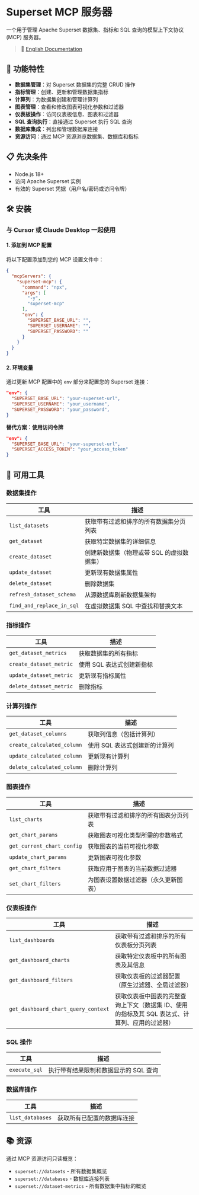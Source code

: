 # Superset MCP 服务器

一个用于管理 Apache Superset 数据集、指标和 SQL 查询的模型上下文协议 (MCP) 服务器。

> 📖 [English Documentation](README.md)

## 🚀 功能特性

- **数据集管理**：对 Superset 数据集的完整 CRUD 操作
- **指标管理**：创建、更新和管理数据集指标
- **计算列**：为数据集创建和管理计算列
- **图表管理**：查看和修改图表可视化参数和过滤器
- **仪表板操作**：访问仪表板信息、图表和过滤器
- **SQL 查询执行**：直接通过 Superset 执行 SQL 查询
- **数据库集成**：列出和管理数据库连接
- **资源访问**：通过 MCP 资源浏览数据集、数据库和指标

## 📋 先决条件

- Node.js 18+ 
- 访问 Apache Superset 实例
- 有效的 Superset 凭据（用户名/密码或访问令牌）

## 🛠️ 安装

### 与 Cursor 或 Claude Desktop 一起使用

#### 1. 添加到 MCP 配置
将以下配置添加到您的 MCP 设置文件中：

```json
{
  "mcpServers": {
    "superset-mcp": {
      "command": "npx",
      "args": [
        "-y",
        "superset-mcp"
      ],
      "env": {
        "SUPERSET_BASE_URL": "",
        "SUPERSET_USERNAME": "",
        "SUPERSET_PASSWORD": ""
      }
    }
  }
}
```

#### 2. 环境变量
通过更新 MCP 配置中的 `env` 部分来配置您的 Superset 连接：

```json
"env": {
  "SUPERSET_BASE_URL": "your-superset-url",
  "SUPERSET_USERNAME": "your_username",
  "SUPERSET_PASSWORD": "your_password",
}
```

**替代方案：使用访问令牌**
```json
"env": {
  "SUPERSET_BASE_URL": "your-superset-url",
  "SUPERSET_ACCESS_TOKEN": "your_access_token"
}
```

## 🔧 可用工具

### 数据集操作
| 工具 | 描述 |
|------|-------------|
| `list_datasets` | 获取带有过滤和排序的所有数据集分页列表 |
| `get_dataset` | 获取特定数据集的详细信息 |
| `create_dataset` | 创建新数据集（物理或带 SQL 的虚拟数据集） |
| `update_dataset` | 更新现有数据集属性 |
| `delete_dataset` | 删除数据集 |
| `refresh_dataset_schema` | 从源数据库刷新数据集架构 |
| `find_and_replace_in_sql` | 在虚拟数据集 SQL 中查找和替换文本 |

### 指标操作
| 工具 | 描述 |
|------|-------------|
| `get_dataset_metrics` | 获取数据集的所有指标 |
| `create_dataset_metric` | 使用 SQL 表达式创建新指标 |
| `update_dataset_metric` | 更新现有指标属性 |
| `delete_dataset_metric` | 删除指标 |

### 计算列操作
| 工具 | 描述 |
|------|-------------|
| `get_dataset_columns` | 获取列信息（包括计算列） |
| `create_calculated_column` | 使用 SQL 表达式创建新的计算列 |
| `update_calculated_column` | 更新现有计算列 |
| `delete_calculated_column` | 删除计算列 |

### 图表操作
| 工具 | 描述 |
|------|-------------|
| `list_charts` | 获取带有过滤和排序的所有图表分页列表 |
| `get_chart_params` | 获取图表可视化类型所需的参数格式 |
| `get_current_chart_config` | 获取图表的当前可视化参数 |
| `update_chart_params` | 更新图表可视化参数 |
| `get_chart_filters` | 获取应用于图表的当前数据过滤器 |
| `set_chart_filters` | 为图表设置数据过滤器（永久更新图表） |

### 仪表板操作
| 工具 | 描述 |
|------|-------------|
| `list_dashboards` | 获取带有过滤和排序的所有仪表板分页列表 |
| `get_dashboard_charts` | 获取特定仪表板中的所有图表及其信息 |
| `get_dashboard_filters` | 获取仪表板的过滤器配置（原生过滤器、全局过滤器） |
| `get_dashboard_chart_query_context` | 获取仪表板中图表的完整查询上下文（数据集 ID、使用的指标及其 SQL 表达式、计算列、应用的过滤器） |

### SQL 操作
| 工具 | 描述 |
|------|-------------|
| `execute_sql` | 执行带有结果限制和数据显示的 SQL 查询 |

### 数据库操作
| 工具 | 描述 |
|------|-------------|
| `list_databases` | 获取所有已配置的数据库连接 |

## 📚 资源

通过 MCP 资源访问只读概览：

- `superset://datasets` - 所有数据集概览
- `superset://databases` - 数据库连接列表  
- `superset://dataset-metrics` - 所有数据集中指标的概览
